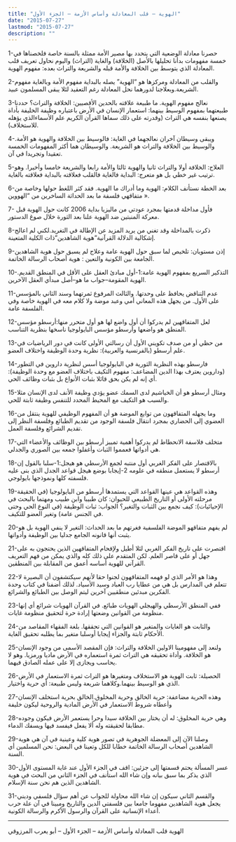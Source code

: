 ```yaml
---
title: "الهوية – قلب المعادلة وأساس الأزمة – الجزء الأول"
date: "2015-07-27"
lastmod: "2015-07-27"
description: ""
---
```

1-حصرنا معادلة الوضعية التي يتحدد بها مصير الأمة ممثلة بالسنة خاصة فلخصناها في خمسة مفهومات بدأنا تحليلها بالأصل (الخلافة) والغاية (التراث) واليوم نحاول تعريف قلب المعادلة الذي يتوسط بين الخلافة والأمة قبله والشريعة والتراث بعده: مفهوم الهوية.

2-والقلب من المعادلة ومركزها هو “الهوية” يصله بالبداية مفهوم الأمة وبالغاية مفهوم الشريعة.وبعلاجنا لدورهما نحل المعادلة رغم التعقيد لئلا يبقى المسلمون عبيد.

3-نعالج مفهوم الهوية. ما طبيعة علاقته بالحدين الأقصيين: الخلافة والتراث؟ حددنا طبيعتهما بمفهوم الوسيط بينهما: استعمار الإنسان في الأرض باعتباره وظيفة الخليفة بأداة يصنعها بنفسه هي التراث (وقدرته على ذلك سماها القرآن الكريم علم الأسماءالذي يؤهله للاستخلاف).

4-ويبقى وسيطان آخران نعالجهما في الغاية: فالوسيط بين الخلافة والهوية هو الأمة. والوسيط بين الخلافة والتراث هو الشريعة. والوسيطان هما أكثر المفهومات الخمسة تعقيدا وتجريدا في آن.

5-العلاج: الخلافة أولا والتراث ثانيا والهوية ثالثا والأمة رابعا والشريعة خامسا وأخيرا. وهو ترتيب غير خطي بل هو متعرج: البداية فالغاية فالقلب فعلاقته بالبداية فعلاقته بالغاية.

6-بعد الخطة نستأنف الكلام: الهوية وما أدراك ما الهوية. فقد كثر اللغط حولها وخاصة من متفاقهي فلسفة ما بعد الحداثة الساخرين من “الهووين ».

7- فأول مداخلة قدمتها بمجرد عودتي من ماليزيا بداية 2006 كانت حول الهوية قبل معركة المنبتين ضد الهوية علنا بعد الثورة خلال صوغ الدستور.

8-ذكرت بالمداخلة وقد تغني من يريد المزيد عن الإطالة في التغريد.لكني لم اعالج إشكالية الدلالة القرآنية“هوية الشاهدين“ذات الكلية المتعينة.

9-إذن مستويان: تلخيص لما سبق حول الهوية عامة وعلاج لم يسبق حول هوية الشاهدين الجامعة بين الكونية والتعين : هوية أصحاب الرسالة الخاتمة.

10-التذكير السريع بمفهوم الهوية عامة:1-أول مبادئ العقل على الأقل في المنطق القديم. الهوية المقومة–جواب ما هو–أصل مبدأي العقل الآخرين.

11-عدم التناقض يحافظ على وحدتها. والثالث المرفوع ثمرتهما وسند الثاني بالمؤسس على الأول. من يجهل هذه المعاني أمي وعبد موضة ولا كلام معه في الهوية خاصة وفي الفلسفة عامة.

12-لعل المتفاقهين لم يدركوا أن أول واضع لها هو أول متحرر منها:أرسطو مؤسس المنطق هو واضعها وأرسطو مؤسس البايولوجيا ناسخها بنظرية التناسب.

13-من حظي أو من صدف تكويني الأول أن رسالتي الأولى كانت في دور الرياضيات في علم أرسطو (بالفرنسية والعربية): نظرية وحدة الوظيفة واختلاف العضو.

14-فارسطو بهذه النظرية الثورية في البايولوجيا أسس لنظرية داروين في التطور (وداروين يعترف بهذا الدين المضاعف: مفهوم التكيف باختلاف العضو مع وحدة الوظيفة): أي إنه لم يكن بحق قائلا بثبات الأنواع بل بثبات وظائف الحي.

15-ومثال أرسطو هو أن الخياشيم لدى السمك عضو يؤدي وظيفة الأنف لدى الإنسان مثلا والسبب هو التكيف مع المحيط المحدد للتنفس وظيفة ثابتة للحي.

16-وما يجهله المتفاقهون من توابع الموضة هو أن المفهوم الوظيفي للهوية ينتقل من العضوي إلى الحضاري بمجرد انتقال فلسفة الوجود من تقديم الطبائع وفلسفة النظر إلى تقديم الشرائع وفلسفة العمل.

17-متخلف فلاسفة الانحطاط لم يدركوا أهمية تمييز أرسطو بين الوظائف والأعضاء التي هي أدواتها فعمموا الثبات وأغفلوا جمعه بين الصوري والجدلي.

18-بالاقتصار على الفكر الغربي أول منتبه لجمع الأرسطي هو هيجل:1-سلبا بالقول إن أرسطو لا يستعمل منطقه في علومه 2-إيجابا بوضع هيجل قواعد الجدل الذي بنى عليه فلسفته كلها ونموذجها بايولوجي.

19-وهذه القواعد هي عينها القواعد التي يستمدها أرسطو من البايولوجيا (في الحقيقة مرحلته الأولى أو التاريخ الطبيعي للحيوان: كان طبيبا وابن طبيب ومهتما بالبحث في الإحيائيات): كيف نجمع بين الثبات والتغير؟ الجواب: ثبات الوظيفة (في النوع الحي وحتى في الجنس عامة) وتغير العضو للتكيف.

20-لم يفهم متفاقهو الموضة الفلسفية فغرتهم ما بعد الحداث: التغير لا ينفي الهوية بل هو يثبت أنها قانونه الجامع جدليا بين الوظيفة وأدواتها.

21-اقتصرت على تاريخ الفكر الغربي لئلا أطيل ولإفحام المتفاقهين الذين يحتجون به على جهل أو على قاصر العلم. لكن المتقدم على ذلك كله والذي يمكن من فهم التعريف القرآني للهوية أساسه أعمق من المقابلة بين المنطقين.

22-وهذا هو الأمر الذي لو فهمه المتفاقهون لجنوا حقا لأنهم سيكتشفون أن البصيرة لا تتعلم في المدارس بل هي من عطايا رب العباد وسيد الأسياد. لذلك أضفنا في كتاب وحدة الفكرين مبدئين منطقيين آخرين ليتم الوصل بين الطبائع والشرائع.

23-ففي المنطق الأرسطي والهيجلي الهويات طبائع. في القرآن الهويات شرائع أي إنها منظومة من القوانين وضعتها إرادة حرة لتحقيق منظومة غايات.

24-والثابت هو الغايات والمتغير هو القوانين التي تحققها. بلغة الفقهاء المقاصد من الأحكام ثابتة والجزاء إيجابا أوسلبا متغير بما يطلبه تحقيق الغاية.

25-ولنعد إلى مفهومينا الاولين الخلافة والتراث: فإن المقصد الأسمى من وجود الإنسان هو الخلافة. وأداة تحقيقه هي التراث ثمرة استعماره في الأرض ماديا ورمزيا. وهو لا يحاسب ويجازى إلا على عمله الصادق فيهما.

26-الحصيلة: ثابت الهوية هو الاستخلاف ومتغيرها هو التراث ثمرة الاستعمار في الأرض الذي هو الوسيط بينهما.وكلاهما شريعة وليس طبيعة: أي حرية واختيار.

27-وهذه الحرية مضاعفة: حرية الخالق وحرية المخلوق.الخالق بحرية استخلف الإنسان وأعطاه شروط الاستعمار في الأرض المادية والروحية ليكون خليفة

28-وهي حرية المخلوق: له أن يختار بين الخلافة سيدا وحرا يستعمر الأرض فيكون وجوده مطابقا لحقيقته وله ألا يفعل فيفسد فيها ويسفك الدماء.

29-وصلنا الآن إلى المعضلة الجوهرية في تصور هوية كلية وعينية في آن هي هوية الشاهدين أصحاب الرسالة الخاتمة خطابا للكل وتعينا في البعض: نحن المسلمين أي السنة.

30-عسر المسألة يحتم قسمتها إلى جزئين: اقف في الجزء الأول عند غاية المستوى الأول الذي يذكر بما سبق بيانه وإن شاء الله استأنف في الجزء الثاني من البحث في هوية الشاهدين الذين هم نحن سنة الإسلام.

31-والقسم الثاني سيكون إن شاء الله محاولة للجواب عن أهم سؤال فلسفي وديني يجعل هوية الشاهدين مفهوما جامعا بين فلسفتي الدين والتاريخ ومبينا في آن علة حرب أعداء الإنسانية على القرآن والرسول الأكرم والرسالة الكونية.

---

الهوية قلب المعادلة وأساس الأزمة – الجزء الأول – أبو يعرب المرزوقي

###